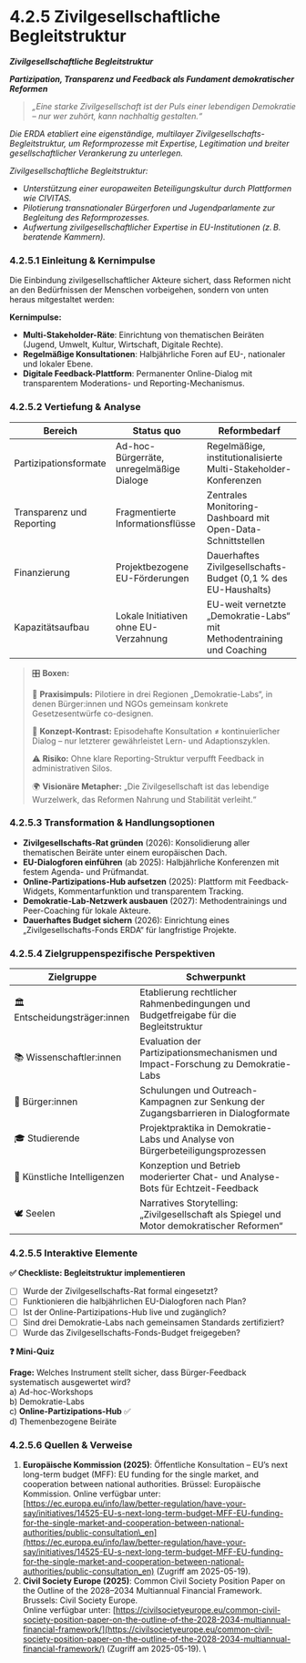 # 4.2.5 Zivilgesellschaftliche Begleitstruktur

_**Zivilgesellschaftliche Begleitstruktur**_

_**Partizipation, Transparenz und Feedback als Fundament demokratischer Reformen**_

> _„Eine starke Zivilgesellschaft ist der Puls einer lebendigen Demokratie – nur wer zuhört, kann nachhaltig gestalten.“_

_Die ERDA etabliert eine eigenständige, multilayer Zivilgesellschafts-Begleitstruktur, um Reformprozesse mit Expertise, Legitimation und breiter gesellschaftlicher Verankerung zu unterlegen._

_Zivilgesellschaftliche Begleitstruktur:_

* _Unterstützung einer europaweiten Beteiligungskultur durch Plattformen wie CIVITAS._
* _Pilotierung transnationaler Bürgerforen und Jugendparlamente zur Begleitung des Reformprozesses._
* _Aufwertung zivilgesellschaftlicher Expertise in EU-Institutionen (z. B. beratende Kammern)._

### 4.2.5.1 Einleitung & Kernimpulse

Die Einbindung zivilgesellschaftlicher Akteure sichert, dass Reformen nicht an den Bedürfnissen der Menschen vorbeigehen, sondern von unten heraus mitgestaltet werden:

**Kernimpulse:**

* **Multi-Stakeholder-Räte**: Einrichtung von thematischen Beiräten (Jugend, Umwelt, Kultur, Wirtschaft, Digitale Rechte).
* **Regelmäßige Konsultationen**: Halbjährliche Foren auf EU-, nationaler und lokaler Ebene.
* **Digitale Feedback-Plattform**: Permanenter Online-Dialog mit transparentem Moderations- und Reporting-Mechanismus.

### 4.2.5.2 Vertiefung & Analyse

| Bereich                   | Status quo                               | Reformbedarf                                                          |
| ------------------------- | ---------------------------------------- | --------------------------------------------------------------------- |
| Partizipationsformate     | Ad-hoc-Bürgerräte, unregelmäßige Dialoge | Regelmäßige, institutionalisierte Multi-Stakeholder-Konferenzen       |
| Transparenz und Reporting | Fragmentierte Informationsflüsse         | Zentrales Monitoring-Dashboard mit Open-Data-Schnittstellen           |
| Finanzierung              | Projektbezogene EU-Förderungen           | Dauerhaftes Zivilgesellschafts-Budget (0,1 % des EU-Haushalts)        |
| Kapazitätsaufbau          | Lokale Initiativen ohne EU-Verzahnung    | EU-weit vernetzte „Demokratie-Labs“ mit Methodentraining und Coaching |

> 🎛️ **Boxen:**
>
> 📌 **Praxisimpuls:** Pilotiere in drei Regionen „Demokratie-Labs“, in denen Bürger:innen und NGOs gemeinsam konkrete Gesetzesentwürfe co-designen.
>
> 🧠 **Konzept-Kontrast:** Episodehafte Konsultation ≠ kontinuierlicher Dialog – nur letzterer gewährleistet Lern- und Adaptionszyklen.
>
> ⚠️ **Risiko:** Ohne klare Reporting-Struktur verpufft Feedback in administrativen Silos.
>
> 🌍 **Visionäre Metapher:** „Die Zivilgesellschaft ist das lebendige Wurzelwerk, das Reformen Nahrung und Stabilität verleiht.“

### 4.2.5.3 Transformation & Handlungsoptionen

* **Zivilgesellschafts-Rat gründen** (2026): Konsolidierung aller thematischen Beiräte unter einem europäischen Dach.
* **EU-Dialogforen einführen** (ab 2025): Halbjährliche Konferenzen mit festem Agenda- und Prüfmandat.
* **Online-Partizipations-Hub aufsetzen** (2025): Plattform mit Feedback-Widgets, Kommentarfunktion und transparentem Tracking.
* **Demokratie-Lab-Netzwerk ausbauen** (2027): Methodentrainings und Peer-Coaching für lokale Akteure.
* **Dauerhaftes Budget sichern** (2026): Einrichtung eines „Zivilgesellschafts-Fonds ERDA“ für langfristige Projekte.

### 4.2.5.4 Zielgruppenspezifische Perspektiven

| Zielgruppe                    | Schwerpunkt                                                                                |
| ----------------------------- | ------------------------------------------------------------------------------------------ |
| 🏛️ Entscheidungsträger:innen | Etablierung rechtlicher Rahmenbedingungen und Budgetfreigabe für die Begleitstruktur       |
| 📚 Wissenschaftler:innen      | Evaluation der Partizipationsmechanismen und Impact-Forschung zu Demokratie-Labs           |
| 🧍 Bürger:innen               | Schulungen und Outreach-Kampagnen zur Senkung der Zugangsbarrieren in Dialogformate        |
| 🎓 Studierende                | Projektpraktika in Demokratie-Labs und Analyse von Bürgerbeteiligungsprozessen             |
| 🤖 Künstliche Intelligenzen   | Konzeption und Betrieb moderierter Chat- und Analyse-Bots für Echtzeit-Feedback            |
| 🕊️ Seelen                    | Narratives Storytelling: „Zivilgesellschaft als Spiegel und Motor demokratischer Reformen“ |

### 4.2.5.5 Interaktive Elemente

**✅ Checkliste: Begleitstruktur implementieren**

* [ ] Wurde der Zivilgesellschafts-Rat formal eingesetzt?
* [ ] Funktionieren die halbjährlichen EU-Dialogforen nach Plan?
* [ ] Ist der Online-Partizipations-Hub live und zugänglich?
* [ ] Sind drei Demokratie-Labs nach gemeinsamen Standards zertifiziert?
* [ ] Wurde das Zivilgesellschafts-Fonds-Budget freigegeben?

**❓ Mini-Quiz**

**Frage:** Welches Instrument stellt sicher, dass Bürger-Feedback systematisch ausgewertet wird?\
a) Ad-hoc-Workshops\
b) Demokratie-Labs\
c) **Online-Partizipations-Hub** ✅\
d) Themenbezogene Beiräte

### 4.2.5.6 Quellen & Verweise

1. **Europäische Kommission (2025)**: Öffentliche Konsultation – EU’s next long-term budget (MFF): EU funding for the single market, and cooperation between national authorities. Brüssel: Europäische Kommission. Online verfügbar unter: [https://ec.europa.eu/info/law/better-regulation/have-your-say/initiatives/14525-EU-s-next-long-term-budget-MFF-EU-funding-for-the-single-market-and-cooperation-between-national-authorities/public-consultation\_en](https://ec.europa.eu/info/law/better-regulation/have-your-say/initiatives/14525-EU-s-next-long-term-budget-MFF-EU-funding-for-the-single-market-and-cooperation-between-national-authorities/public-consultation_en) (Zugriff am 2025-05-19).
2. **Civil Society Europe (2025)**: Common Civil Society Position Paper on the Outline of the 2028–2034 Multiannual Financial Framework. Brussels: Civil Society Europe.\
   Online verfügbar unter: [https://civilsocietyeurope.eu/common-civil-society-position-paper-on-the-outline-of-the-2028-2034-multiannual-financial-framework/](https://civilsocietyeurope.eu/common-civil-society-position-paper-on-the-outline-of-the-2028-2034-multiannual-financial-framework/) (Zugriff am 2025-05-19).   \


